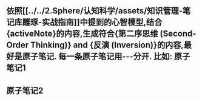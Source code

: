 依照[[../../2.Sphere/认知科学/assets/知识管理-笔记库雕琢-实战指南]]中提到的心智模型,结合{activeNote}的内容,生成符合{第二序思维 (Second-Order Thinking)} and {反演 (Inversion)}的内容,最好是原子笔记. 每一条原子笔记用---分开.
比如:
原子笔记1
---
原子笔记2
---